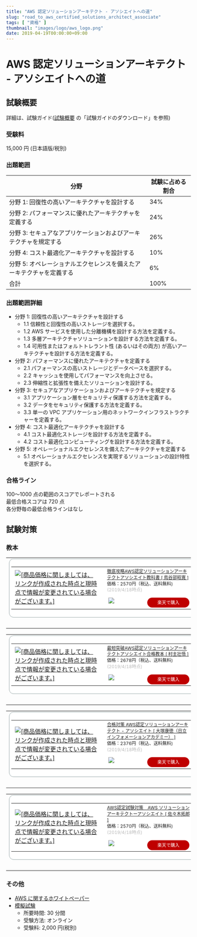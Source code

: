 ```yaml
---
title: "AWS 認定ソリューションアーキテクト - アソシエイトへの道"
slug: "road_to_aws_certified_solutions_architect_associate"
tags: [ "資格" ]
thumbnail: "images/logo/aws_logo.png"
date: 2019-04-19T00:00:00+09:00
---
```


# AWS 認定ソリューションアーキテクト - アソシエイトへの道

## 試験概要

詳細は、試験ガイド([試験概要](https://aws.amazon.com/jp/certification/certified-solutions-architect-associate/) の「試験ガイドのダウンロード」を参照)

### 受験料

15,000 円 (日本語版/税別)

### 出題範囲

| 分野                                                      | 試験に占める 割合 |
| --------------------------------------------------------- | -------------- |
| 分野 1: 回復性の高いアーキテクチャを設計する                     | 34%            |
| 分野 2: パフォーマンスに優れたアーキテクチャを定義する             | 24%            |
| 分野 3: セキュアなアプリケーションおよびアーキテクチャを規定する    | 26%            |
| 分野 4: コスト最適化アーキテクチャを設計する                     | 10%            |
| 分野 5: オペレーショナルエクセレンスを備えたアーキテクチャを定義する | 6%             |
| 合計                                                       | 100%           |

### 出題範囲詳細

* 分野 1: 回復性の高いアーキテクチャを設計する
  * 1.1 信頼性と回復性の高いストレージを選択する。
  * 1.2 AWS サービスを使用した分離機構を設計する方法を定義する。
  * 1.3 多層アーキテクチャソリューションを設計する方法を定義する。
  * 1.4 可用性またはフォルトトレラント性 (あるいはその両方) が高いアーキテクチャを設計する方法を定義する。
* 分野 2: パフォーマンスに優れたアーキテクチャを定義する
  * 2.1 パフォーマンスの高いストレージとデータベースを選択する。
  * 2.2 キャッシュを使用してパフォーマンスを向上させる。
  * 2.3 伸縮性と拡張性を備えたソリューションを設計する。
* 分野 3: セキュアなアプリケーションおよびアーキテクチャを規定する
  * 3.1 アプリケーション層をセキュリティ保護する方法を定義する。
  * 3.2 データをセキュリティ保護する方法を定義する。
  * 3.3 単一の VPC アプリケーション用のネットワークインフラストラクチャーを定義する。  
* 分野 4: コスト最適化アーキテクチャを設計する
  * 4.1 コスト最適化ストレージを設計する方法を定義する。
  * 4.2 コスト最適化コンピューティングを設計する方法を定義する。
* 分野 5: オペレーショナルエクセレンスを備えたアーキテクチャを定義する
  * 5.1 オペレーショナルエクセレンスを実現するソリューションの設計特性を選択する。

### 合格ライン

100～1000 点の範囲のスコアでレポートされる  
最低合格スコアは 720 点  
各分野毎の最低合格ラインはなし

## 試験対策

### 教本

<table border="0" cellpadding="0" cellspacing="0"><tr><td><div style="border:1px solid #95a5a6;border-radius:.75rem;background-color:#FFFFFF;width:504px;margin:0px;padding:5px;text-align:center;overflow:hidden;"><table><tr><td style="width:240px"><a href="https://hb.afl.rakuten.co.jp/hgc/181a658b.90ca9f5c.181a658c.d64ef0de/?pc=https%3A%2F%2Fitem.rakuten.co.jp%2Fbook%2F15742600%2F&m=http%3A%2F%2Fm.rakuten.co.jp%2Fbook%2Fi%2F19433294%2F&link_type=picttext&ut=eyJwYWdlIjoiaXRlbSIsInR5cGUiOiJwaWN0dGV4dCIsInNpemUiOiIyNDB4MjQwIiwibmFtIjoxLCJuYW1wIjoicmlnaHQiLCJjb20iOjEsImNvbXAiOiJkb3duIiwicHJpY2UiOjEsImJvciI6MSwiY29sIjoxLCJiYnRuIjoxfQ%3D%3D" target="_blank" rel="nofollow noopener noreferrer" style="word-wrap:break-word;"  ><img src="https://hbb.afl.rakuten.co.jp/hgb/181a658b.90ca9f5c.181a658c.d64ef0de/?me_id=1213310&item_id=19433294&m=https%3A%2F%2Fthumbnail.image.rakuten.co.jp%2F%400_mall%2Fbook%2Fcabinet%2F5490%2F9784295005490.jpg%3F_ex%3D80x80&pc=https%3A%2F%2Fthumbnail.image.rakuten.co.jp%2F%400_mall%2Fbook%2Fcabinet%2F5490%2F9784295005490.jpg%3F_ex%3D240x240&s=240x240&t=picttext" border="0" style="margin:2px" alt="[商品価格に関しましては、リンクが作成された時点と現時点で情報が変更されている場合がございます。]" title="[商品価格に関しましては、リンクが作成された時点と現時点で情報が変更されている場合がございます。]"></a></td><td style="vertical-align:top;width:248px;"><p style="font-size:12px;line-height:1.4em;text-align:left;margin:0px;padding:2px 6px;word-wrap:break-word"><a href="https://hb.afl.rakuten.co.jp/hgc/181a658b.90ca9f5c.181a658c.d64ef0de/?pc=https%3A%2F%2Fitem.rakuten.co.jp%2Fbook%2F15742600%2F&m=http%3A%2F%2Fm.rakuten.co.jp%2Fbook%2Fi%2F19433294%2F&link_type=picttext&ut=eyJwYWdlIjoiaXRlbSIsInR5cGUiOiJwaWN0dGV4dCIsInNpemUiOiIyNDB4MjQwIiwibmFtIjoxLCJuYW1wIjoicmlnaHQiLCJjb20iOjEsImNvbXAiOiJkb3duIiwicHJpY2UiOjEsImJvciI6MSwiY29sIjoxLCJiYnRuIjoxfQ%3D%3D" target="_blank" rel="nofollow noopener noreferrer" style="word-wrap:break-word;"  >徹底攻略AWS認定ソリューションアーキテクトアソシエイト教科書 [ 鳥谷部昭寛 ]</a><br><span >価格：2570円（税込、送料無料)</span> <span style="color:#BBB">(2019/4/18時点)</span></p><div style="margin:10px;"><a href="https://hb.afl.rakuten.co.jp/hgc/181a658b.90ca9f5c.181a658c.d64ef0de/?pc=https%3A%2F%2Fitem.rakuten.co.jp%2Fbook%2F15742600%2F&m=http%3A%2F%2Fm.rakuten.co.jp%2Fbook%2Fi%2F19433294%2F&link_type=picttext&ut=eyJwYWdlIjoiaXRlbSIsInR5cGUiOiJwaWN0dGV4dCIsInNpemUiOiIyNDB4MjQwIiwibmFtIjoxLCJuYW1wIjoicmlnaHQiLCJjb20iOjEsImNvbXAiOiJkb3duIiwicHJpY2UiOjEsImJvciI6MSwiY29sIjoxLCJiYnRuIjoxfQ%3D%3D" target="_blank" rel="nofollow noopener noreferrer" style="word-wrap:break-word;"  ><img src="https://static.affiliate.rakuten.co.jp/makelink/rl.svg" style="float:left;max-height:27px;width:auto;margin-top:0"></a><a href="https://hb.afl.rakuten.co.jp/hgc/181a658b.90ca9f5c.181a658c.d64ef0de/?pc=https%3A%2F%2Fitem.rakuten.co.jp%2Fbook%2F15742600%2F%3Fscid%3Daf_pc_bbtn&m=http%3A%2F%2Fm.rakuten.co.jp%2Fbook%2Fi%2F19433294%2F%3Fscid%3Daf_pc_bbtn&link_type=picttext&ut=eyJwYWdlIjoiaXRlbSIsInR5cGUiOiJwaWN0dGV4dCIsInNpemUiOiIyNDB4MjQwIiwibmFtIjoxLCJuYW1wIjoicmlnaHQiLCJjb20iOjEsImNvbXAiOiJkb3duIiwicHJpY2UiOjEsImJvciI6MSwiY29sIjoxLCJiYnRuIjoxfQ==" target="_blank" rel="nofollow noopener noreferrer" style="word-wrap:break-word;"  ><div style="float:right;width:41%;height:27px;background-color:#bf0000;color:#fff !important;font-size:12px;font-weight:500;line-height:27px;margin-left:1px;padding: 0 12px;border-radius:16px;cursor:pointer;text-align:center;">楽天で購入</div></a></div></td><tr></table></div><br><p style="color:#000000;font-size:12px;line-height:1.4em;margin:5px;word-wrap:break-word"></p></td></tr></table>

<table border="0" cellpadding="0" cellspacing="0"><tr><td><div style="border:1px solid #95a5a6;border-radius:.75rem;background-color:#FFFFFF;width:504px;margin:0px;padding:5px;text-align:center;overflow:hidden;"><table><tr><td style="width:240px"><a href="https://hb.afl.rakuten.co.jp/hgc/181a658b.90ca9f5c.181a658c.d64ef0de/?pc=https%3A%2F%2Fitem.rakuten.co.jp%2Fbook%2F15770415%2F&m=http%3A%2F%2Fm.rakuten.co.jp%2Fbook%2Fi%2F19453575%2F&link_type=picttext&ut=eyJwYWdlIjoiaXRlbSIsInR5cGUiOiJwaWN0dGV4dCIsInNpemUiOiIyNDB4MjQwIiwibmFtIjoxLCJuYW1wIjoicmlnaHQiLCJjb20iOjEsImNvbXAiOiJkb3duIiwicHJpY2UiOjEsImJvciI6MSwiY29sIjoxLCJiYnRuIjoxfQ%3D%3D" target="_blank" rel="nofollow noopener noreferrer" style="word-wrap:break-word;"  ><img src="https://hbb.afl.rakuten.co.jp/hgb/181a658b.90ca9f5c.181a658c.d64ef0de/?me_id=1213310&item_id=19453575&m=https%3A%2F%2Fthumbnail.image.rakuten.co.jp%2F%400_mall%2Fbook%2Fcabinet%2F3828%2F9784297103828.jpg%3F_ex%3D80x80&pc=https%3A%2F%2Fthumbnail.image.rakuten.co.jp%2F%400_mall%2Fbook%2Fcabinet%2F3828%2F9784297103828.jpg%3F_ex%3D240x240&s=240x240&t=picttext" border="0" style="margin:2px" alt="[商品価格に関しましては、リンクが作成された時点と現時点で情報が変更されている場合がございます。]" title="[商品価格に関しましては、リンクが作成された時点と現時点で情報が変更されている場合がございます。]"></a></td><td style="vertical-align:top;width:248px;"><p style="font-size:12px;line-height:1.4em;text-align:left;margin:0px;padding:2px 6px;word-wrap:break-word"><a href="https://hb.afl.rakuten.co.jp/hgc/181a658b.90ca9f5c.181a658c.d64ef0de/?pc=https%3A%2F%2Fitem.rakuten.co.jp%2Fbook%2F15770415%2F&m=http%3A%2F%2Fm.rakuten.co.jp%2Fbook%2Fi%2F19453575%2F&link_type=picttext&ut=eyJwYWdlIjoiaXRlbSIsInR5cGUiOiJwaWN0dGV4dCIsInNpemUiOiIyNDB4MjQwIiwibmFtIjoxLCJuYW1wIjoicmlnaHQiLCJjb20iOjEsImNvbXAiOiJkb3duIiwicHJpY2UiOjEsImJvciI6MSwiY29sIjoxLCJiYnRuIjoxfQ%3D%3D" target="_blank" rel="nofollow noopener noreferrer" style="word-wrap:break-word;"  >最短突破AWS認定ソリューションアーキテクトアソシエイト合格教本 [ 村主壮悟 ]</a><br><span >価格：2678円（税込、送料無料)</span> <span style="color:#BBB">(2019/4/18時点)</span></p><div style="margin:10px;"><a href="https://hb.afl.rakuten.co.jp/hgc/181a658b.90ca9f5c.181a658c.d64ef0de/?pc=https%3A%2F%2Fitem.rakuten.co.jp%2Fbook%2F15770415%2F&m=http%3A%2F%2Fm.rakuten.co.jp%2Fbook%2Fi%2F19453575%2F&link_type=picttext&ut=eyJwYWdlIjoiaXRlbSIsInR5cGUiOiJwaWN0dGV4dCIsInNpemUiOiIyNDB4MjQwIiwibmFtIjoxLCJuYW1wIjoicmlnaHQiLCJjb20iOjEsImNvbXAiOiJkb3duIiwicHJpY2UiOjEsImJvciI6MSwiY29sIjoxLCJiYnRuIjoxfQ%3D%3D" target="_blank" rel="nofollow noopener noreferrer" style="word-wrap:break-word;"  ><img src="https://static.affiliate.rakuten.co.jp/makelink/rl.svg" style="float:left;max-height:27px;width:auto;margin-top:0"></a><a href="https://hb.afl.rakuten.co.jp/hgc/181a658b.90ca9f5c.181a658c.d64ef0de/?pc=https%3A%2F%2Fitem.rakuten.co.jp%2Fbook%2F15770415%2F%3Fscid%3Daf_pc_bbtn&m=http%3A%2F%2Fm.rakuten.co.jp%2Fbook%2Fi%2F19453575%2F%3Fscid%3Daf_pc_bbtn&link_type=picttext&ut=eyJwYWdlIjoiaXRlbSIsInR5cGUiOiJwaWN0dGV4dCIsInNpemUiOiIyNDB4MjQwIiwibmFtIjoxLCJuYW1wIjoicmlnaHQiLCJjb20iOjEsImNvbXAiOiJkb3duIiwicHJpY2UiOjEsImJvciI6MSwiY29sIjoxLCJiYnRuIjoxfQ==" target="_blank" rel="nofollow noopener noreferrer" style="word-wrap:break-word;"  ><div style="float:right;width:41%;height:27px;background-color:#bf0000;color:#fff !important;font-size:12px;font-weight:500;line-height:27px;margin-left:1px;padding: 0 12px;border-radius:16px;cursor:pointer;text-align:center;">楽天で購入</div></a></div></td><tr></table></div><br><p style="color:#000000;font-size:12px;line-height:1.4em;margin:5px;word-wrap:break-word"></p></td></tr></table>

<table border="0" cellpadding="0" cellspacing="0"><tr><td><div style="border:1px solid #95a5a6;border-radius:.75rem;background-color:#FFFFFF;width:504px;margin:0px;padding:5px;text-align:center;overflow:hidden;"><table><tr><td style="width:240px"><a href="https://hb.afl.rakuten.co.jp/hgc/181a658b.90ca9f5c.181a658c.d64ef0de/?pc=https%3A%2F%2Fitem.rakuten.co.jp%2Fbook%2F14348936%2F&m=http%3A%2F%2Fm.rakuten.co.jp%2Fbook%2Fi%2F18106776%2F&link_type=picttext&ut=eyJwYWdlIjoiaXRlbSIsInR5cGUiOiJwaWN0dGV4dCIsInNpemUiOiIyNDB4MjQwIiwibmFtIjoxLCJuYW1wIjoicmlnaHQiLCJjb20iOjEsImNvbXAiOiJkb3duIiwicHJpY2UiOjEsImJvciI6MSwiY29sIjoxLCJiYnRuIjoxfQ%3D%3D" target="_blank" rel="nofollow noopener noreferrer" style="word-wrap:break-word;"  ><img src="https://hbb.afl.rakuten.co.jp/hgb/181a658b.90ca9f5c.181a658c.d64ef0de/?me_id=1213310&item_id=18106776&m=https%3A%2F%2Fthumbnail.image.rakuten.co.jp%2F%400_mall%2Fbook%2Fcabinet%2F0435%2F9784865940435.jpg%3F_ex%3D80x80&pc=https%3A%2F%2Fthumbnail.image.rakuten.co.jp%2F%400_mall%2Fbook%2Fcabinet%2F0435%2F9784865940435.jpg%3F_ex%3D240x240&s=240x240&t=picttext" border="0" style="margin:2px" alt="[商品価格に関しましては、リンクが作成された時点と現時点で情報が変更されている場合がございます。]" title="[商品価格に関しましては、リンクが作成された時点と現時点で情報が変更されている場合がございます。]"></a></td><td style="vertical-align:top;width:248px;"><p style="font-size:12px;line-height:1.4em;text-align:left;margin:0px;padding:2px 6px;word-wrap:break-word"><a href="https://hb.afl.rakuten.co.jp/hgc/181a658b.90ca9f5c.181a658c.d64ef0de/?pc=https%3A%2F%2Fitem.rakuten.co.jp%2Fbook%2F14348936%2F&m=http%3A%2F%2Fm.rakuten.co.jp%2Fbook%2Fi%2F18106776%2F&link_type=picttext&ut=eyJwYWdlIjoiaXRlbSIsInR5cGUiOiJwaWN0dGV4dCIsInNpemUiOiIyNDB4MjQwIiwibmFtIjoxLCJuYW1wIjoicmlnaHQiLCJjb20iOjEsImNvbXAiOiJkb3duIiwicHJpY2UiOjEsImJvciI6MSwiY29sIjoxLCJiYnRuIjoxfQ%3D%3D" target="_blank" rel="nofollow noopener noreferrer" style="word-wrap:break-word;"  >合格対策 AWS認定ソリューションアーキテクト - アソシエイト [ 大塚康徳（日立インフォメーションアカデミー） ]</a><br><span >価格：2376円（税込、送料無料)</span> <span style="color:#BBB">(2019/4/18時点)</span></p><div style="margin:10px;"><a href="https://hb.afl.rakuten.co.jp/hgc/181a658b.90ca9f5c.181a658c.d64ef0de/?pc=https%3A%2F%2Fitem.rakuten.co.jp%2Fbook%2F14348936%2F&m=http%3A%2F%2Fm.rakuten.co.jp%2Fbook%2Fi%2F18106776%2F&link_type=picttext&ut=eyJwYWdlIjoiaXRlbSIsInR5cGUiOiJwaWN0dGV4dCIsInNpemUiOiIyNDB4MjQwIiwibmFtIjoxLCJuYW1wIjoicmlnaHQiLCJjb20iOjEsImNvbXAiOiJkb3duIiwicHJpY2UiOjEsImJvciI6MSwiY29sIjoxLCJiYnRuIjoxfQ%3D%3D" target="_blank" rel="nofollow noopener noreferrer" style="word-wrap:break-word;"  ><img src="https://static.affiliate.rakuten.co.jp/makelink/rl.svg" style="float:left;max-height:27px;width:auto;margin-top:0"></a><a href="https://hb.afl.rakuten.co.jp/hgc/181a658b.90ca9f5c.181a658c.d64ef0de/?pc=https%3A%2F%2Fitem.rakuten.co.jp%2Fbook%2F14348936%2F%3Fscid%3Daf_pc_bbtn&m=http%3A%2F%2Fm.rakuten.co.jp%2Fbook%2Fi%2F18106776%2F%3Fscid%3Daf_pc_bbtn&link_type=picttext&ut=eyJwYWdlIjoiaXRlbSIsInR5cGUiOiJwaWN0dGV4dCIsInNpemUiOiIyNDB4MjQwIiwibmFtIjoxLCJuYW1wIjoicmlnaHQiLCJjb20iOjEsImNvbXAiOiJkb3duIiwicHJpY2UiOjEsImJvciI6MSwiY29sIjoxLCJiYnRuIjoxfQ==" target="_blank" rel="nofollow noopener noreferrer" style="word-wrap:break-word;"  ><div style="float:right;width:41%;height:27px;background-color:#bf0000;color:#fff !important;font-size:12px;font-weight:500;line-height:27px;margin-left:1px;padding: 0 12px;border-radius:16px;cursor:pointer;text-align:center;">楽天で購入</div></a></div></td><tr></table></div><br><p style="color:#000000;font-size:12px;line-height:1.4em;margin:5px;word-wrap:break-word"></p></td></tr></table>

<table border="0" cellpadding="0" cellspacing="0"><tr><td><div style="border:1px solid #95a5a6;border-radius:.75rem;background-color:#FFFFFF;width:504px;margin:0px;padding:5px;text-align:center;overflow:hidden;"><table><tr><td style="width:240px"><a href="https://hb.afl.rakuten.co.jp/hgc/181a658b.90ca9f5c.181a658c.d64ef0de/?pc=https%3A%2F%2Fitem.rakuten.co.jp%2Fbook%2F15842930%2F&m=http%3A%2F%2Fm.rakuten.co.jp%2Fbook%2Fi%2F19539978%2F&link_type=picttext&ut=eyJwYWdlIjoiaXRlbSIsInR5cGUiOiJwaWN0dGV4dCIsInNpemUiOiIyNDB4MjQwIiwibmFtIjoxLCJuYW1wIjoicmlnaHQiLCJjb20iOjEsImNvbXAiOiJkb3duIiwicHJpY2UiOjEsImJvciI6MSwiY29sIjoxLCJiYnRuIjoxfQ%3D%3D" target="_blank" rel="nofollow noopener noreferrer" style="word-wrap:break-word;"  ><img src="https://hbb.afl.rakuten.co.jp/hgb/181a658b.90ca9f5c.181a658c.d64ef0de/?me_id=1213310&item_id=19539978&m=https%3A%2F%2Fthumbnail.image.rakuten.co.jp%2F%400_mall%2Fbook%2Fcabinet%2F7390%2F9784797397390.jpg%3F_ex%3D80x80&pc=https%3A%2F%2Fthumbnail.image.rakuten.co.jp%2F%400_mall%2Fbook%2Fcabinet%2F7390%2F9784797397390.jpg%3F_ex%3D240x240&s=240x240&t=picttext" border="0" style="margin:2px" alt="[商品価格に関しましては、リンクが作成された時点と現時点で情報が変更されている場合がございます。]" title="[商品価格に関しましては、リンクが作成された時点と現時点で情報が変更されている場合がございます。]"></a></td><td style="vertical-align:top;width:248px;"><p style="font-size:12px;line-height:1.4em;text-align:left;margin:0px;padding:2px 6px;word-wrap:break-word"><a href="https://hb.afl.rakuten.co.jp/hgc/181a658b.90ca9f5c.181a658c.d64ef0de/?pc=https%3A%2F%2Fitem.rakuten.co.jp%2Fbook%2F15842930%2F&m=http%3A%2F%2Fm.rakuten.co.jp%2Fbook%2Fi%2F19539978%2F&link_type=picttext&ut=eyJwYWdlIjoiaXRlbSIsInR5cGUiOiJwaWN0dGV4dCIsInNpemUiOiIyNDB4MjQwIiwibmFtIjoxLCJuYW1wIjoicmlnaHQiLCJjb20iOjEsImNvbXAiOiJkb3duIiwicHJpY2UiOjEsImJvciI6MSwiY29sIjoxLCJiYnRuIjoxfQ%3D%3D" target="_blank" rel="nofollow noopener noreferrer" style="word-wrap:break-word;"  >AWS認定試験対策　AWS ソリューションアーキテクトーアソシエイト [ 佐々木拓郎 ]</a><br><span >価格：2570円（税込、送料無料)</span> <span style="color:#BBB">(2019/4/18時点)</span></p><div style="margin:10px;"><a href="https://hb.afl.rakuten.co.jp/hgc/181a658b.90ca9f5c.181a658c.d64ef0de/?pc=https%3A%2F%2Fitem.rakuten.co.jp%2Fbook%2F15842930%2F&m=http%3A%2F%2Fm.rakuten.co.jp%2Fbook%2Fi%2F19539978%2F&link_type=picttext&ut=eyJwYWdlIjoiaXRlbSIsInR5cGUiOiJwaWN0dGV4dCIsInNpemUiOiIyNDB4MjQwIiwibmFtIjoxLCJuYW1wIjoicmlnaHQiLCJjb20iOjEsImNvbXAiOiJkb3duIiwicHJpY2UiOjEsImJvciI6MSwiY29sIjoxLCJiYnRuIjoxfQ%3D%3D" target="_blank" rel="nofollow noopener noreferrer" style="word-wrap:break-word;"  ><img src="https://static.affiliate.rakuten.co.jp/makelink/rl.svg" style="float:left;max-height:27px;width:auto;margin-top:0"></a><a href="https://hb.afl.rakuten.co.jp/hgc/181a658b.90ca9f5c.181a658c.d64ef0de/?pc=https%3A%2F%2Fitem.rakuten.co.jp%2Fbook%2F15842930%2F%3Fscid%3Daf_pc_bbtn&m=http%3A%2F%2Fm.rakuten.co.jp%2Fbook%2Fi%2F19539978%2F%3Fscid%3Daf_pc_bbtn&link_type=picttext&ut=eyJwYWdlIjoiaXRlbSIsInR5cGUiOiJwaWN0dGV4dCIsInNpemUiOiIyNDB4MjQwIiwibmFtIjoxLCJuYW1wIjoicmlnaHQiLCJjb20iOjEsImNvbXAiOiJkb3duIiwicHJpY2UiOjEsImJvciI6MSwiY29sIjoxLCJiYnRuIjoxfQ==" target="_blank" rel="nofollow noopener noreferrer" style="word-wrap:break-word;"  ><div style="float:right;width:41%;height:27px;background-color:#bf0000;color:#fff !important;font-size:12px;font-weight:500;line-height:27px;margin-left:1px;padding: 0 12px;border-radius:16px;cursor:pointer;text-align:center;">楽天で購入</div></a></div></td><tr></table></div><br><p style="color:#000000;font-size:12px;line-height:1.4em;margin:5px;word-wrap:break-word"></p></td></tr></table>

### その他

* [AWS に関するホワイトペーパー](https://aws.amazon.com/jp/whitepapers/)
* [模擬試験](https://www.aws.training/)
  * 所要時間: 30 分間
  * 受験方法: オンライン
  * 受験料: 2,000 円(税別)
